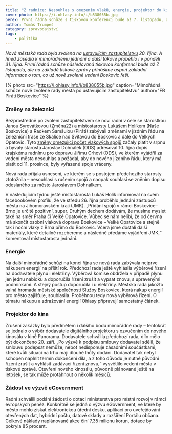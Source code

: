```yaml
---
title: "Z radnice: Nesouhlas s omezením vlaků, energie, projektor do kina a eGovernment"
cover-photo: https://i.ohlasy.info/i/b838055b.jpg
perex: První řádná schůze s tiskovou konferencí bude až 7. listopadu, ale na základě tiskové zprávy přinášíme aspoň základní informace o tom, co už nově zvolené vedení Boskovic řeší.
author: Tomáš Trumpeš
category: zpravodajství
tags:
    - politika
---
```


*Nová městská rada byla zvolena na [ustavujícím zastupitelstvu](https://ohlasy.info/clanky/2022/10/ustavujici-zastupitelstvo.html) 20\. října. A hned zasedla k mimořádnému jednání a další takové proběhlo i v pondělí 31. října. První řádná schůze následovaná tiskovou konferencí bude až 7. listopadu, ale na základě tiskové zprávy přinášíme aspoň základní informace o tom, co už nově zvolené vedení Boskovic řeší.*

{% photo src="https://i.ohlasy.info/i/b838055b.jpg" caption="Mimořádná schůze nově zvolené rady města po ustavujícím zastupitelstvu" author="FB Piráti Boskovice" %}

### Změny na železnici

Bezprostředně po zvolení zastupitelstvem se noví radní v čele se starostkou Janou Syrovátkovou (Změna22) a místostarosty Lukášem Holíkem (Naše Boskovice) a Radkem Šamšulou (Piráti) zabývali změnami v jízdním řádu na železniční trase ze Skalice nad Svitavou do Boskovic a dále do Velkých Opatovic. Tyto [změny omezující počet vlakových spojů](https://ohlasy.info/clanky/2022/10/vlaky-boskovice.html) začaly platit v srpnu a bývalý starosta Jaroslav Dohnálek (ODS) adresoval 10. října dopis krajskému radnímu pro dopravu Jiřímu Crhovi (ODS), ve kterém vyjádřil za vedení města nesouhlas a požádal, aby do nového jízdního řádu, který má platit od 11. prosince, byly vyřazené spoje vráceny.

Nová rada přijala usnesení, ve kterém se s postojem předchozího starosty ztotožnila – nesouhlasí s rušením spojů a naopak souhlasí se zněním dopisu odeslaného za město Jaroslavem Dohnálkem. 

V následujícím týdnu ještě místostarosta Lukáš Holík informoval na svém facebookovém profilu, že ve středu 26. října proběhlo jednání zástupců města na Jihomoravském kraji (JMK). „Přidání spojů v rámci Boskovice–Brno je určitě pozitivní, super. Druhým dechem dodávám, že musíme myslet také na směr Praha či Velké Opatovice. Vůbec se nám nelíbí, že od června má skončit osobní vlaková doprava Boskovice – Velké Opatovice a stejně tak i noční vlaky z Brna přímo do Boskovic. Včera jsme dostali další materiály, které detailně rozebereme a následně předáme vyjádření JMK,“ komentoval místostarosta jednání.

### Energie

Na další mimořádné schůzi na konci října se nová rada zabývala nejprve nákupem energií na příští rok. Předchozí rada ještě vyhlásila výběrové řízení na dodavatele plynu i elektřiny. Výběrová komise obdržela v případě plynu jen jednu nabídku a doporučila řízení zrušit a vypsat znovu, s upravenými podmínkami. A stejný postup doporučila i u elektřiny. Městská rada jakožto valná hromada městské společnosti Služby Boskovice, která nákup energií pro město zajišťuje, souhlasila. Proběhnou tedy nová výběrová řízení. O tématu nákupu a zdražování energií Ohlasy připravují samostatný článek.

### Projektor do kina

Zrušení zakázky bylo předmětem i dalšího bodu mimořádné rady – tentokrát se jednalo o výběr dodavatele digitálního projektoru s ozvučením do nového kinosálu v kině Panorama. Dodavatele schválila předchozí rada, dílo mělo být dokončeno 20. září. „Po výzvě k podpisu smlouvy dodavatel sdělil, že smlouvu podepsat nemůže, neboť nedisponuje zásadními součástkami, které kvůli situaci na trhu mají dlouhé lhůty dodání. Dodavatel tak nebyl schopen naplnit termín dokončení díla, a z toho důvodu je nutné původní řízení zrušit a vyhlásit zadávací řízení znovu,“ vysvětlilo vedení města v tiskové zprávě. Otevření nového kinosálu, původně plánované ještě na letošek, se tak může protáhnout o několik měsíců.

### Žádost ve výzvě eGovernment

Radní schválili podání žádosti o dotaci ministerstva pro místní rozvoj v rámci evropských peněz. Konkrétně se jedná o výzvu eGovernment, ve které by město mohlo získat elektronickou úřední desku, aplikaci pro uveřejňování otevřených dat, hybridní poštu, datové sklady a rozšíření Portálu občana. Celkové náklady naplánované akce činí 7,35 milionu korun, dotace by pokryla 85 procent.

